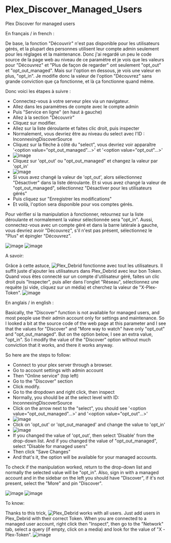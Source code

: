 # Plex_Discover_Managed_Users
Plex Discover for managed users

En français / in french :

De base, la fonction "Découvrir" n'est pas disponible pour les utilisateurs gérés, et la plupart des personnes utilisent leur compte admin seulement pour les réglages et la maintenance.
Donc j'ai regardé un peu le code source de la page web au niveau de ce paramètre et je vois que les valeurs pour "Découvrez" et "Plus de façon de regarder" ont seulement "opt_out" et "opt_out_managed".
Mais sur l'option en dessous, je vois une valeur en plus, "opt_in".
Je modifie donc la valeur de l'option "Découvrez" sans grande conviction que ça fonctionne, et là ça fonctionne quand même.

Donc voici les étapes à suivre :
- Connectez-vous à votre serveur plex via un navigateur.
- Allez dans les paramètres de compte avec le compte admin
- Puis "Service en ligne" (en haut à gauche)
- Allez à la section "Découvrir"
- Cliquez sur modifier.
- Allez sur la liste déroulante et faites clic droit, puis inspecter
- Normalement, vous devriez être au niveau du select avec l'ID : InconnexingDiscoverSource
- Cliquez sur la flèche à côté du "select", vous devriez voir apparaître '<option value="opt_out_managed"...>' et '<option value="opt_out"...>'
- ![image](https://github.com/MaitreKuc/Plex_Discover_Managed_Users/assets/30301747/38bf5552-ff4e-45e6-8f14-864a48f4d246)
- Cliquez sur 'opt_out' ou "opt_out_managed" et changez la valeur par 'opt_in'
- ![image](https://github.com/MaitreKuc/Plex_Discover_Managed_Users/assets/30301747/0592eaf1-359a-46cf-a899-058cb9181c05)
- Si vous avez changé la valeur de 'opt_out', alors sélectionnez "Désactiver" dans la liste déroulante. Et si vous avez changé la valeur de "opt_out_managed", sélectionnez "Désactiver pour les utilisateurs gérés"
- Puis cliquez sur "Enregistrer les modifications"
- Et voilà, l'option sera disponible pour vos comptes gérés.

Pour vérifier si la manipulation à fonctionner, retournez sur la liste déroulante et normalement la valeur sélectionnée sera "opt_in".
Aussi, connectez-vous avec un compte géré et dans la barre latérale à gauche, vous devriez avoir "Découvrez", s'il n'est pas présent, sélectionnez le "Plus" et épingler "Découvrez".

![image](https://github.com/MaitreKuc/Plex_Discover_Managed_Users/assets/30301747/fba0f608-d941-4acc-8d81-de7fdd4de2ee) ![image](https://github.com/MaitreKuc/Plex_Discover_Managed_Users/assets/30301747/972d0597-4c90-4988-937b-701a430e3e4c)



A savoir:

Grâce à cette astuce, ![Plex_Debrid](https://github.com/itsToggle/plex_debrid) fonctionne avec tout les utilisateurs. Il suffit juste d'ajouter les utilisateurs dans Plex_Debrid avec leur bon Token.
Quand vous êtes connecté sur un compte d'utilisateur géré, faites un clic droit puis "Inspecter", puis aller dans l'onglet "Réseau", sélectionnez une requête (si vide, cliquez sur un média) et cherchez la valeur de "X-Plex-Token".
![image](https://github.com/MaitreKuc/Plex_Discover_Managed_Users/assets/30301747/eb76e6f1-9b97-4d3b-9cca-a7b1ce72ce14)



En anglais / in english :

Basically, the "Discover" function is not available for managed users, and most people use their admin account only for settings and maintenance.
So I looked a bit at the source code of the web page at this parameter and I see that the values ​​for "Discover" and "More way to watch" have only "opt_out" and "opt_out_managed".
But on the option below, I see an extra value, "opt_in".
So I modify the value of the "Discover" option without much conviction that it works, and there it works anyway.

So here are the steps to follow:
- Connect to your plex server through a browser.
- Go to account settings with admin account
- Then "Online service" (top left)
- Go to the "Discover" section
- Click modify.
- Go to the dropdown and right click, then inspect
- Normally, you should be at the select level with ID: InconnexingDiscoverSource
- Click on the arrow next to the "select", you should see '<option value="opt_out_managed"...>' and '<option value="opt_out"...>'
- ![image](https://github.com/MaitreKuc/Plex_Discover_Managed_Users/assets/30301747/38bf5552-ff4e-45e6-8f14-864a48f4d246)
- Click on 'opt_out' or 'opt_out_managed' and change the value to 'opt_in'
- ![image](https://github.com/MaitreKuc/Plex_Discover_Managed_Users/assets/30301747/0592eaf1-359a-46cf-a899-058cb9181c05)
- If you changed the value of 'opt_out', then select 'Disable' from the drop-down list. And if you changed the value of "opt_out_managed", select "Disable for managed users"
- Then click "Save Changes"
- And that's it, the option will be available for your managed accounts.

To check if the manipulation worked, return to the drop-down list and normally the selected value will be "opt_in".
Also, sign in with a managed account and in the sidebar on the left you should have "Discover", if it's not present, select the "More" and pin "Discover".

![image](https://github.com/MaitreKuc/Plex_Discover_Managed_Users/assets/30301747/fba0f608-d941-4acc-8d81-de7fdd4de2ee) ![image](https://github.com/MaitreKuc/Plex_Discover_Managed_Users/assets/30301747/972d0597-4c90-4988-937b-701a430e3e4c)

To know:

Thanks to this trick, ![Plex_Debrid](https://github.com/itsToggle/plex_debrid) works with all users. Just add users in Plex_Debrid with their correct Token.
When you are connected to a managed user account, right click then "Inspect", then go to the "Network" tab, select a query (if empty, click on a media) and look for the value of "X -Plex-Token".
![image](https://github.com/MaitreKuc/Plex_Discover_Managed_Users/assets/30301747/eb76e6f1-9b97-4d3b-9cca-a7b1ce72ce14)
